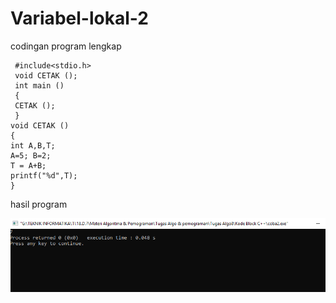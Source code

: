 # Variabel-lokal-2


codingan program lengkap

     #include<stdio.h>
     void CETAK ();
     int main ()
     {
     CETAK ();
     }
    void CETAK ()
    {
    int A,B,T;
    A=5; B=2;
    T = A+B;
    printf("%d",T);
    }
    
hasil program

![img](https://github.com/FirdausPratama/Variabel-lokal-2/blob/master/Variabel%20lokal%202%20algo8.png?raw=true)
